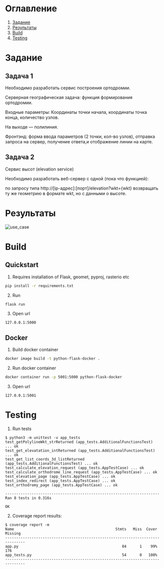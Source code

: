 # Оглавление

1. [Задание](#Задание)
2. [Результаты](#Результаты)
3. [Build](#Build)
4. [Testing](#Testing)   

# Задание

## Задача 1
Необходимо разработать сервис построения ортодромии. 

Серверная географическая задача: функция формирования ортодромии.

Входные параметры: Координаты точки начала, координаты точка конца, количество узлов.

На выходе — полилиния.

Фронтэнд: форма ввода параметров (2 точки, кол-во узлов), отправка запроса на сервер, получение ответа,и отображение линии на карте.

## Задача 2
Сервис высот (elevation service)

Необходимо разработать веб-сервер с одной (пока что функцией):

по запросу типа http://[ip-адрес]:[порт]/elevation?wkt={wkt} возвращать ту же геометрию в формате wkt, но с данными о высоте.

# Результаты

![use_case](img/use_case.gif)

# Build

## Quickstart

1. Requires installation of Flask, geomet, pyproj, rasterio etc

```bash
pip install -r requirements.txt
```

2. Run 

```bash
flask run 
```

3. Open url

```
127.0.0.1:5000
```

## Docker

1. Build docker container

```bash
docker image build -t python-flask-docker .  
```

2. Run docker container

```bash
docker container run -p 5001:5000 python-flask-docker
```

3. Open url

```
127.0.0.1:5001
```

# Testing

1. Run tests

```
$ python3 -m unittest -v app_tests
test_getPolylineWkt_strReturned (app_tests.AdditionalFunctionsTest) ... ok
test_get_elevatation_intReturned (app_tests.AdditionalFunctionsTest) ... ok
test_get_list_coords_3d_listReturned (app_tests.AdditionalFunctionsTest) ... ok
test_calculate_elevation_request (app_tests.AppTestCase) ... ok
test_calculate_orthodrome_line_request (app_tests.AppTestCase) ... ok
test_elevation_page (app_tests.AppTestCase) ... ok
test_index_redirect (app_tests.AppTestCase) ... ok
test_orthodromy_page (app_tests.AppTestCase) ... ok

----------------------------------------------------------------------
Ran 8 tests in 0.316s

OK
```

2. Coverage report results:

```
$ coverage report -m
Name                                              Stmts   Miss  Cover   Missing
-------------------------------------------------------------------------------
app.py                                               84      1    99%   176
app_tests.py                                         54      0   100%
-------------------------------------------------------------------------------
```


